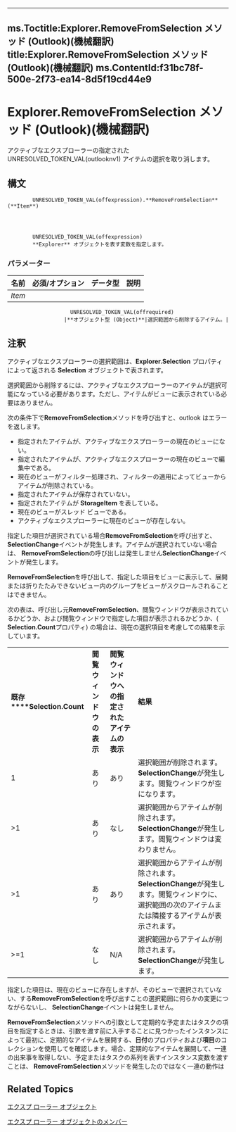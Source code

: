 

---
ms.Toctitle:Explorer.RemoveFromSelection メソッド (Outlook)(機械翻訳)
title:Explorer.RemoveFromSelection メソッド (Outlook)(機械翻訳)
ms.ContentId:f31bc78f-500e-2f73-ea14-8d5f19cd44e9
---
# Explorer.RemoveFromSelection メソッド (Outlook)(機械翻訳)




アクティブなエクスプローラーの指定された UNRESOLVED_TOKEN_VAL(outlooknv1) アイテムの選択を取り消します。

## 構文

            UNRESOLVED_TOKEN_VAL(offexpression).**RemoveFromSelection**(**Item**)




            UNRESOLVED_TOKEN_VAL(offexpression)
            **Explorer** オブジェクトを表す変数を指定します。

### パラメーター

|**名前**|**必須/オプション**|**データ型**|**説明**|
|---|---|---|---|
|*Item*|
                        UNRESOLVED_TOKEN_VAL(offrequired)
                      |**オブジェクト型 (Object)**|選択範囲から削除するアイテム。|





## 注釈
アクティブなエクスプローラーの選択範囲は、**Explorer.Selection** プロパティによって返される **Selection** オブジェクトで表されます。



選択範囲から削除するには、アクティブなエクスプローラーのアイテムが選択可能になっている必要があります。ただし、アイテムがビューに表示されている必要はありません。



次の条件下で**RemoveFromSelection**メソッドを呼び出すと、outlook はエラーを返します。

- 指定されたアイテムが、アクティブなエクスプローラーの現在のビューにない。
- 指定されたアイテムが、アクティブなエクスプローラーの現在のビューで編集中である。
- 現在のビューがフィルター処理され、フィルターの適用によってビューからアイテムが削除されている。
- 指定されたアイテムが保存されていない。
- 指定されたアイテムが **StorageItem** を表している。
- 現在のビューがスレッド ビューである。
- アクティブなエクスプローラーに現在のビューが存在しない。








指定した項目が選択されている場合**RemoveFromSelection**を呼び出すと、 **SelectionChange**イベントが発生します。アイテムが選択されていない場合は、 **RemoveFromSelection**の呼び出しは発生しません**SelectionChange**イベントが発生します。



**RemoveFromSelection**を呼び出して、指定した項目をビューに表示して、展開または折りたたみできないビュー内のグループをビューがスクロールされることはできません。



次の表は、呼び出し元**RemoveFromSelection**、閲覧ウィンドウが表示されているかどうか、および閲覧ウィンドウで指定した項目が表示されるかどうか、( **Selection.Count**プロパティ) の場合は、現在の選択項目を考慮しての結果を示しています。

|||||
|---|---|---|---|
|**既存****Selection.Count**|**閲覧ウィンドウの表示**|**閲覧ウィンドウへの指定されたアイテムの表示**|**結果**|
|1|あり|あり|選択範囲が削除されます。**SelectionChange**が発生します。閲覧ウィンドウが空になります。|
|>1|あり|なし|選択範囲からアテイムが削除されます。**SelectionChange**が発生します。閲覧ウィンドウは変わりません。|
|>1|あり|あり|選択範囲からアテイムが削除されます。**SelectionChange**が発生します。閲覧ウィンドウに、選択範囲の次のアイテムまたは隣接するアイテムが表示されます。|
|>=1|なし|N/A|選択範囲からアテイムが削除されます。**SelectionChange**が発生します。|



指定した項目は、現在のビューに存在しますが、そのビューで選択されていない、する**RemoveFromSelection**を呼び出すことの選択範囲に何らかの変更につながらないし、 **SelectionChange**イベントは発生しません。



**RemoveFromSelection**メソッドへの引数として定期的な予定またはタスクの項目を指定するときは、引数を渡す前に入手することに見つかったインスタンスによって最初に、定期的なアイテムを展開する、**日付**のプロパティおよび**項目**のコレクションを使用してを確認します。場合、定期的なアイテムを展開して、一連の出来事を取得しない、予定またはタスクの系列を表すインスタンス変数を渡すことは、 **RemoveFromSelection**メソッドを発生したのではなく一連の動作は



## Related Topics

[エクスプ ローラー オブジェクト](026591e5-049f-503a-4166-34e6dbc225fb.md)

[エクスプ ローラー オブジェクトのメンバー](4412c507-4dcd-6005-b9c8-11824624250d.md)





